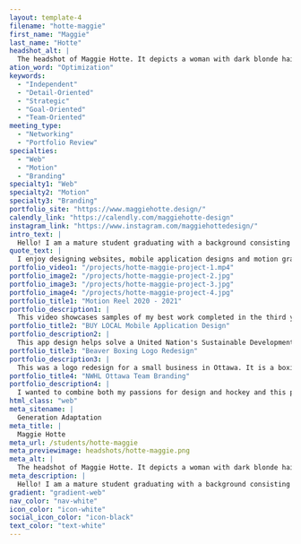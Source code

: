 ```yaml
---
layout: template-4
filename: "hotte-maggie"
first_name: "Maggie"
last_name: "Hotte"
headshot_alt: |
  The headshot of Maggie Hotte. It depicts a woman with dark blonde hair smiling. She is wearing a dark shirt and blazer with glasses.
ation_word: "Optimization"
keywords:
  - "Independent"
  - "Detail-Oriented"
  - "Strategic"
  - "Goal-Oriented"
  - "Team-Oriented"
meeting_type:
  - "Networking"
  - "Portfolio Review"
specialties:
  - "Web"
  - "Motion"
  - "Branding"
specialty1: "Web"
specialty2: "Motion"
specialty3: "Branding"
portfolio_site: "https://www.maggiehotte.design/"
calendly_link: "https://calendly.com/maggiehotte-design"
instagram_link: "https://www.instagram.com/maggiehottedesign/"
intro_text: |
  Hello! I am a mature student graduating with a background consisting of psychology, fine arts, neuroscience, and now graphic design. I find that my interesting past helps to give me a unique and augmented perspective when designing.
quote_text: |
  I enjoy designing websites, mobile application designs and motion graphics.
portfolio_video1: "/projects/hotte-maggie-project-1.mp4"
portfolio_image2: "/projects/hotte-maggie-project-2.jpg"
portfolio_image3: "/projects/hotte-maggie-project-3.jpg"
portfolio_image4: "/projects/hotte-maggie-project-4.jpg"
portfolio_title1: "Motion Reel 2020 - 2021"
portfolio_description1: |
  This video showcases samples of my best work completed in the third year of the program (2020-2021). It includes projects such as mobile application user interaction design, short animations and looping gifs.
portfolio_title2: "BUY LOCAL Mobile Application Design"
portfolio_description2: |
  This app design helps solve a United Nation's Sustainable Development Goal #13 directed towards Improving Climate Action. It helps local people find locally sourced food and lessens their carbon footprint.
portfolio_title3: "Beaver Boxing Logo Redesign"
portfolio_description3: |
  This was a logo redesign for a small business in Ottawa. It is a boxing club that features olympic-level coaching for boxing. This case study includes a new logo and stationary branding for the club.
portfolio_title4: "NWHL Ottawa Team Branding"
portfolio_description4: |
  I wanted to combine both my passions for design and hockey and this project entails the branding and logo design for a National Women’s Hockey Team for Ottawa. It includes both jersey and logo designs.
html_class: "web"
meta_sitename: |
  Generation Adaptation
meta_title: |
  Maggie Hotte
meta_url: /students/hotte-maggie
meta_previewimage: headshots/hotte-maggie.png
meta_alt: |
  The headshot of Maggie Hotte. It depicts a woman with dark blonde hair smiling. She is wearing a dark shirt and blazer with glasses.
meta_description: |
  Hello! I am a mature student graduating with a background consisting of psychology, fine arts, neuroscience, and now graphic design. I find that my interesting past helps to give me a unique and augmented perspective when designing.
gradient: "gradient-web"
nav_color: "nav-white"
icon_color: "icon-white"
social_icon_color: "icon-black"
text_color: "text-white"
---
```

